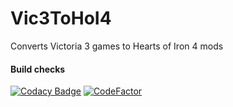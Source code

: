 # Vic3ToHoI4
Converts Victoria 3 games to Hearts of Iron 4 mods

#### Build checks
[![Codacy Badge](https://api.codacy.com/project/badge/Grade/f7ba783948b2436abfe2e138dd1ac370)](https://app.codacy.com/gh/ParadoxGameConverters/Vic3ToHoI4?utm_source=github.com&utm_medium=referral&utm_content=ParadoxGameConverters/Vic3ToHoI4&utm_campaign=Badge_Grade_Settings)
[![CodeFactor](https://www.codefactor.io/repository/github/idhrendur/vic3tohoi4/badge)](https://www.codefactor.io/repository/github/idhrendur/vic3tohoi4)

